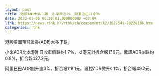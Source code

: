 ```yaml
---
layout: post
title: 港股ADR大多下跌　小米跌近2%　阿里巴巴升逾3%
date: 2022-01-06 06:28:01.000000000 +08:00
link: https://news.rthk.hk/rthk/ch/component/k2/1627549-20220106.htm
categories: rthk
---
```


港股美國預託證券(ADR)大多下跌。

小米ADR比本港昨日收市價跌約1.7%，以港元計折合報17.6元。騰訊ADR亦跌約0.8%，折合報427.2元。

阿里巴巴ADR則升逾3%，折合報118.1元。滙控ADR微升0.1%，折合報49.2元。
